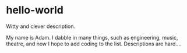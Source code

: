 # hello-world
Witty and clever description.


My name is Adam. I dabble in many things, such as engineering, music, theatre, and now I hope to add coding to the list. 
Descriptions are hard.... 
